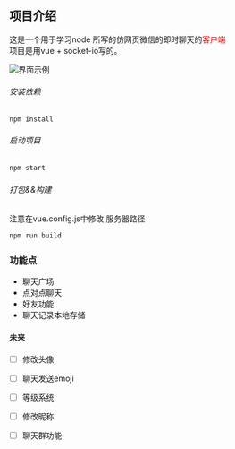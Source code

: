 ## 项目介绍

这是一个用于学习node 所写的仿网页微信的即时聊天的<span style='color:red'>客户端</span><br>
项目是用vue + socket-io写的。

![界面示例](https://magiczhuzhu.club/ci/upload/chatroom_main.png)
###### 安装依赖

```bash
npm install
```
###### 启动项目

```bash
npm start
```
###### 打包&&构建

注意在vue.config.js中修改 服务器路径
```bash
npm run build
```

### 功能点

* 聊天广场 
* 点对点聊天 
* 好友功能
* 聊天记录本地存储

#### 未来

- [ ] 修改头像
- [ ] 聊天发送emoji
- [ ] 等级系统
- [ ] 修改昵称
- [ ] 聊天群功能

 